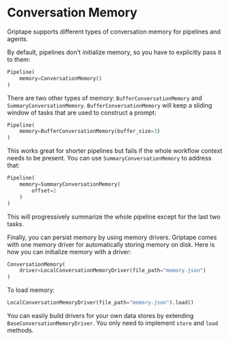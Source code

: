 # Conversation Memory

Griptape supports different types of conversation memory for pipelines and agents.

By default, pipelines don't initialize memory, so you have to explicitly pass it to them:

```python
Pipeline(
    memory=ConversationMemory()
)
```

There are two other types of memory: `BufferConversationMemory` and `SummaryConversationMemory`. `BufferConversationMemory` will keep a sliding window of tasks that are used to construct a prompt:

```python
Pipeline(
    memory=BufferConversationMemory(buffer_size=3)
)
```

This works great for shorter pipelines but fails if the whole workflow context needs to be present. You can use `SummaryConversationMemory` to address that:

```python
Pipeline(
    memory=SummaryConversationMemory(
        offset=2
    )
)
```

This will progressively summarize the whole pipeline except for the last two tasks.

Finally, you can persist memory by using memory drivers. Griptape comes with one memory driver for automatically storing memory on disk. Here is how you can initialize memory with a driver:

```python
ConversationMemory(
    driver=LocalConversationMemoryDriver(file_path="memory.json")
)
```

To load memory:

```python
LocalConversationMemoryDriver(file_path="memory.json").load()
```

You can easily build drivers for your own data stores by extending `BaseConversationMemoryDriver`. You only need to implement `store` and `load` methods.